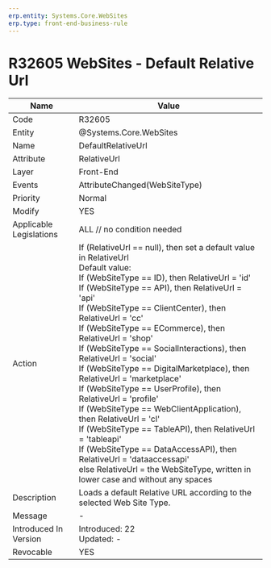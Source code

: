 ```yaml
---
erp.entity: Systems.Core.WebSites
erp.type: front-end-business-rule
---
```

# R32605 WebSites - Default Relative Url

| Name | Value |
| ---- | ----- |
| Code | R32605 |
| Entity | @Systems.Core.WebSites |
| Name | DefaultRelativeUrl |
| Attribute | RelativeUrl |
| Layer | Front-End |
| Events | AttributeChanged(WebSiteType) |
| Priority | Normal |
| Modify | YES |
| Applicable Legislations | ALL // no condition needed |
| Action | If (RelativeUrl == null), then set a default value in RelativeUrl <br/> Default value: <br/> If (WebSiteType == ID), then RelativeUrl = 'id'<br/>  If (WebSiteType == API), then RelativeUrl = 'api'<br/>  If (WebSiteType == ClientCenter), then RelativeUrl = 'cc'<br/>  If (WebSiteType == ECommerce), then RelativeUrl = 'shop'<br/>  If (WebSiteType == SocialInteractions), then RelativeUrl = 'social'<br/>  If (WebSiteType == DigitalMarketplace), then RelativeUrl = 'marketplace'  <br/>  If (WebSiteType == UserProfile), then RelativeUrl = 'profile'  <br/>  If (WebSiteType == WebClientApplication), then RelativeUrl = 'cl'  <br/>  If (WebSiteType == TableAPI), then RelativeUrl = 'tableapi'  <br/>  If (WebSiteType == DataAccessAPI), then RelativeUrl = 'dataaccessapi'  <br/>  else RelativeUrl = the WebSiteType, written in lower case and without any spaces |
| Description | Loads a default Relative URL according to the selected Web Site Type. |
| Message |-|
| Introduced In Version | Introduced: 22<br>Updated: - |
| Revocable | YES |
